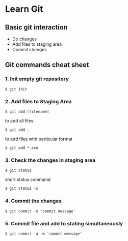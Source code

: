 # Learn Git

## Basic git interaction
  * Do changes
  * Add files to staging area
  * Commit changes


## Git commands cheat sheet

### 1. Init empty git repository
```
$ git init
```

### 2. Add files to Staging Area
```
$ git add [filename]
```
to add all files
```
$ git add .
```
to add files with particular format
```
$ git add *.exe
```

### 3. Check the changes in staging area
```
$ git status
```
short status command
```
$ git status -s
```

### 4. Commit the changes
```
$ git commit -m 'commit message'
```

### 5. Commit file and add to stating simultaneously
```
$ git commit -a -m 'commit message'
```